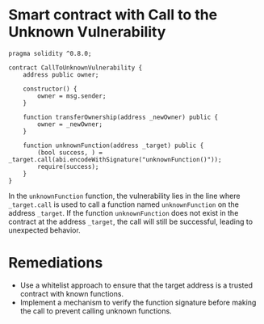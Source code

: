# Smart contract with Call to the Unknown Vulnerability

```solidity
pragma solidity ^0.8.0;

contract CallToUnknownVulnerability {
    address public owner;

    constructor() {
        owner = msg.sender;
    }

    function transferOwnership(address _newOwner) public {
        owner = _newOwner;
    }

    function unknownFunction(address _target) public {
        (bool success, ) = _target.call(abi.encodeWithSignature("unknownFunction()"));
        require(success);
    }
}
```

In the `unknownFunction` function, the vulnerability lies in the line where `_target.call` is used to call a function named `unknownFunction` on the address `_target`. If the function `unknownFunction` does not exist in the contract at the address `_target`, the call will still be successful, leading to unexpected behavior.

# Remediations

- Use a whitelist approach to ensure that the target address is a trusted contract with known functions.
- Implement a mechanism to verify the function signature before making the call to prevent calling unknown functions.